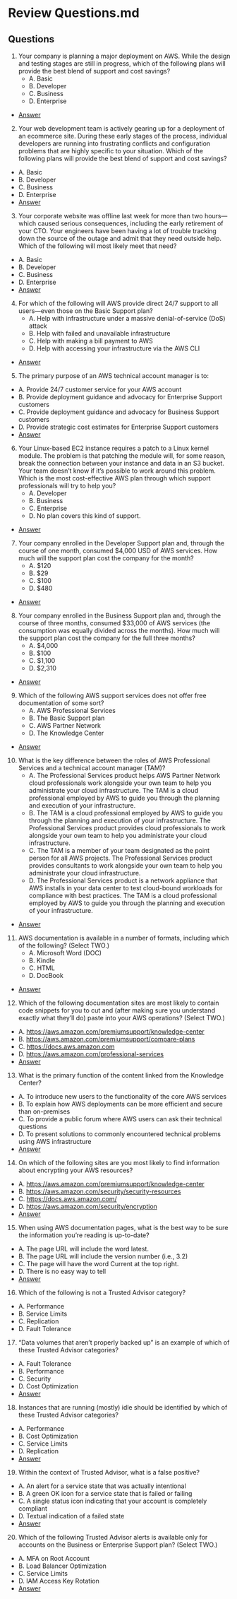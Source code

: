 # Review Questions.md

## Questions
1) Your company is planning a major deployment on AWS. While the design and testing stages
   are still in progress, which of the following plans will provide the best blend of support and
   cost savings?
   * A. Basic
   * B. Developer
   * C. Business
   * D. Enterprise
* [Answer]()

2) Your web development team is actively gearing up for a deployment of an ecommerce site.
  During these early stages of the process, individual developers are running into frustrating
  conflicts and configuration problems that are highly specific to your situation. Which of the
  following plans will provide the best blend of support and cost savings?
  * A. Basic
  * B. Developer
  * C. Business
  * D. Enterprise
* [Answer]()

3) Your corporate website was offline last week for more than two hours—which caused
  serious consequences, including the early retirement of your CTO. Your engineers have
  been having a lot of trouble tracking down the source of the outage and admit that they
  need outside help. Which of the following will most likely meet that need?
  * A. Basic
  * B. Developer
  * C. Business
  * D. Enterprise
* [Answer]()

4) For which of the following will AWS provide direct 24/7 support to all users—even those
   on the Basic Support plan?
   * A. Help with infrastructure under a massive denial-of-service (DoS) attack
   * B. Help with failed and unavailable infrastructure
   * C. Help with making a bill payment to AWS
   * D. Help with accessing your infrastructure via the AWS CLI
* [Answer]()

5) The primary purpose of an AWS technical account manager is to:
  * A. Provide 24/7 customer service for your AWS account
  * B. Provide deployment guidance and advocacy for Enterprise Support customers
  * C. Provide deployment guidance and advocacy for Business Support customers
  * D. Provide strategic cost estimates for Enterprise Support customers
* [Answer]()

6) Your Linux-based EC2 instance requires a patch to a Linux kernel module. The problem
   is that patching the module will, for some reason, break the connection between your
   instance and data in an S3 bucket. Your team doesn’t know if it’s possible to work
   around this problem. Which is the most cost-effective AWS plan through which support
   professionals will try to help you?
   * A. Developer
   * B. Business
   * C. Enterprise
   * D. No plan covers this kind of support.
* [Answer]()

7) Your company enrolled in the Developer Support plan and, through the course of one
   month, consumed $4,000 USD of AWS services. How much will the support plan cost the
   company for the month?
   * A. $120
   * B. $29
   * C. $100
   * D. $480
* [Answer]()

8) Your company enrolled in the Business Support plan and, through the course of three
   months, consumed $33,000 of AWS services (the consumption was equally divided
   across the months). How much will the support plan cost the company for the full
   three months?
   * A. $4,000
   * B. $100
   * C. $1,100
   * D. $2,310
* [Answer]()

9) Which of the following AWS support services does not offer free documentation of
   some sort?
   * A. AWS Professional Services
   * B. The Basic Support plan
   * C. AWS Partner Network
   * D. The Knowledge Center
* [Answer]()

10) What is the key difference between the roles of AWS Professional Services and a technical
    account manager (TAM)?
    * A. The Professional Services product helps AWS Partner Network cloud professionals
         work alongside your own team to help you administrate your cloud infrastructure. The
         TAM is a cloud professional employed by AWS to guide you through the planning and
         execution of your infrastructure.
    * B. The TAM is a cloud professional employed by AWS to guide you through the planning
         and execution of your infrastructure. The Professional Services product provides cloud
         professionals to work alongside your own team to help you administrate your cloud
         infrastructure.
    * C. The TAM is a member of your team designated as the point person for all AWS
         projects. The Professional Services product provides consultants to work alongside
         your own team to help you administrate your cloud infrastructure.
    * D. The Professional Services product is a network appliance that AWS installs in your
         data center to test cloud-bound workloads for compliance with best practices. The
         TAM is a cloud professional employed by AWS to guide you through the planning and
         execution of your infrastructure.
* [Answer]()

11) AWS documentation is available in a number of formats, including which of the following?
    (Select TWO.)
    * A. Microsoft Word (DOC)
    * B. Kindle
    * C. HTML
    * D. DocBook
* [Answer]()

12) Which of the following documentation sites are most likely to contain code snippets for you
    to cut and (after making sure you understand exactly what they’ll do) paste into your AWS
    operations? (Select TWO.)
   * A. https://aws.amazon.com/premiumsupport/knowledge-center
   * B. https://aws.amazon.com/premiumsupport/compare-plans
   * C. https://docs.aws.amazon.com
   * D. https://aws.amazon.com/professional-services
* [Answer]()

13) What is the primary function of the content linked from the Knowledge Center?
  * A. To introduce new users to the functionality of the core AWS services
  * B. To explain how AWS deployments can be more efficient and secure than on-premises
  * C. To provide a public forum where AWS users can ask their technical questions
  * D. To present solutions to commonly encountered technical problems using AWS
       infrastructure
* [Answer]()

14) On which of the following sites are you most likely to find information about encrypting
    your AWS resources?
  * A. https://aws.amazon.com/premiumsupport/knowledge-center
  * B. https://aws.amazon.com/security/security-resources
  * C. https://docs.aws.amazon.com/
  * D. https://aws.amazon.com/security/encryption
* [Answer]()

15) When using AWS documentation pages, what is the best way to be sure the information
    you’re reading is up-to-date?
  * A. The page URL will include the word latest.
  * B. The page URL will include the version number (i.e., 3.2)
  * C. The page will have the word Current at the top right.
  * D. There is no easy way to tell
* [Answer]()

16) Which of the following is not a Trusted Advisor category?
  * A. Performance
  * B. Service Limits
  * C. Replication
  * D. Fault Tolerance

17) “Data volumes that aren’t properly backed up” is an example of which of these Trusted
    Advisor categories?
  * A. Fault Tolerance
  * B. Performance
  * C. Security
  * D. Cost Optimization
* [Answer]()

18) Instances that are running (mostly) idle should be identified by which of these Trusted
    Advisor categories?
  * A. Performance
  * B. Cost Optimization
  * C. Service Limits
  * D. Replication
* [Answer]()

19) Within the context of Trusted Advisor, what is a false positive?
  * A. An alert for a service state that was actually intentional
  * B. A green OK icon for a service state that is failed or failing
  * C. A single status icon indicating that your account is completely compliant
  * D. Textual indication of a failed state
* [Answer]()

20) Which of the following Trusted Advisor alerts is available only for accounts on the Business
or Enterprise Support plan? (Select TWO.)
  * A. MFA on Root Account
  * B. Load Balancer Optimization
  * C. Service Limits
  * D. IAM Access Key Rotation
* [Answer]()
